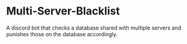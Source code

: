 # Multi-Server-Blacklist
A discord bot that checks a database shared with multiple servers and punishes those on the database accordingly.
